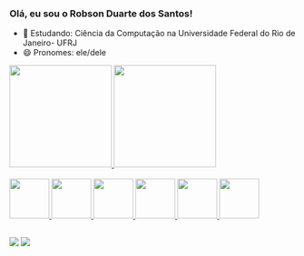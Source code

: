 ### Olá, eu sou  o Robson Duarte dos Santos!

- 🌱 Estudando: Ciência da Computação na Universidade Federal do Rio de Janeiro- UFRJ
- 😄 Pronomes: ele/dele


<div>
    <a href="https://github.com//RobsDuarte"/>
    <img height=180em src="https://github-readme-stats.vercel.app/api?username=RobsDuarte&show_icons=true&count_private=true&theme=midnight-purple&include_all_commits=true"/>
      <img height=180em src="https://github-readme-stats.vercel.app/api/top-langs?username=RobsDuarte&show_icons=true&langs_count=8&theme=midnight-purple&layout=compact"/>
<div/>
  
<diV><br> 
   <img height="70" width="70" src="https://cdn.jsdelivr.net/gh/devicons/devicon/icons/php/php-original.svg" />  
   <img height="70" width="70" src="https://cdn.jsdelivr.net/gh/devicons/devicon/icons/javascript/javascript-original.svg" />          
   <img height="70" width="70" src="https://cdn.jsdelivr.net/gh/devicons/devicon/icons/sass/sass-original.svg" />
   <img height="70" width="70" src="https://cdn.jsdelivr.net/gh/devicons/devicon/icons/css3/css3-original.svg" />
   <img height="70" width="70" src="https://cdn.jsdelivr.net/gh/devicons/devicon/icons/html5/html5-original.svg" />
   <img height="70" width="70" src="https://cdn.jsdelivr.net/gh/devicons/devicon/icons/java/java-original.svg" />                    
</div>
  
  ##
  
  <div>
    <a href="https://www.linkedin.com/in/robsduarte/" target="_blank" rel="noopener noreferrer"><img src="https://img.shields.io/badge/LinkedIn-0077B5?style=for-the-badge&logo=linkedin&logoColor=white"></a>
    <a href="mailto:robsduar@gmail.com" target="_blank" rel="noopener noreferrer"><img src="https://img.shields.io/badge/Gmail-D14836?style=for-the-badge&logo=gmail&logoColor=white"></a>
  </div>
  
  
